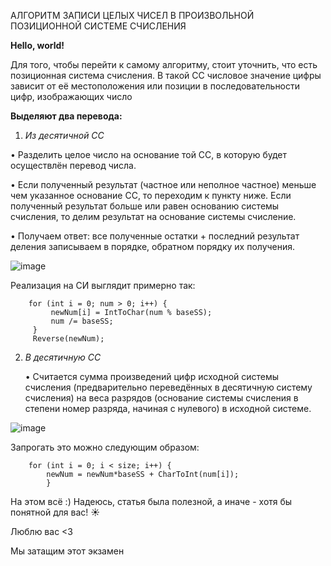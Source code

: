 АЛГОРИТМ ЗАПИСИ ЦЕЛЫХ ЧИСЕЛ В ПРОИЗВОЛЬНОЙ ПОЗИЦИОННОЙ СИСТЕМЕ СЧИСЛЕНИЯ

__Hello, world!__


Для того, чтобы перейти к самому алгоритму, стоит уточнить, что есть позиционная система счисления. В такой СС числовое значение цифры зависит от её местоположения или позиции в последовательности цифр, изображающих число


__Выделяют два перевода:__


1) _Из десятичной СС_


  •  Разделить целое число на основание той СС, в которую будет осуществлён перевод числа.
     
  •  Если полученный результат (частное или неполное частное) меньше чем указанное основание СС, то переходим к пункту ниже. 
     Если полученный результат больше или равен основанию системы счисления, то делим результат на основание системы счисление.
     
  •  Получаем ответ: все полученные остатки + последний результат деления записываем в порядке, обратном порядку их получения.
     
 
 ![image](https://user-images.githubusercontent.com/101891316/159057388-be16af10-b7d8-4536-ae83-b722a8b5a377.png)

Реализация на СИ выглядит примерно так:
```с++
    for (int i = 0; num > 0; i++) {
         newNum[i] = IntToChar(num % baseSS);
         num /= baseSS;  
     }
     Reverse(newNum);
```     
    
2) _В десятичную СС_

    • Считается сумма произведений цифр исходной системы счисления (предварительно переведённых в десятичную систему счисления) на веса разрядов (основание системы счисления в степени номер разряда, начиная с нулевого) в исходной системе.

![image](https://user-images.githubusercontent.com/101891316/159065490-e390c2bf-e1db-4de0-8013-c7d5b31fa9d9.png)

Запрогать это можно следующим образом:
```с++
    for (int i = 0; i < size; i++) {
        newNum = newNum*baseSS + CharToInt(num[i]);
        }
```        
        
        
На этом всё :) Надеюсь, статья была полезной, а иначе - хотя бы понятной для вас! ☀️

Люблю вас <3 

Мы затащим этот экзамен



